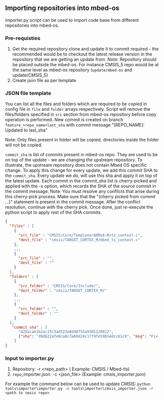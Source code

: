 ## Importing repositories into mbed-os

importer.py script can be used to import code base from different repositories into mbed-os.

### Pre-requisties
1. Get the required repository clone and update it to commit required - the recommended would be to checkout the latest release version in the repository that we are getting an update from.
Note: Repository should be placed outside the mbed-os. For instance CMSIS_5 repo would be at the same level as mbed-os repository (`update/mbed-os` and update/CMSIS_5)
2. Create json file as per template

### JSON file template

You can list all the files and folders which are required to be copied in config file in `file` and `folder` arrays respectively. Script will remove the files/folders specified in `src` section from mbed-os repository before copy operation is performed.
New commit is created on branch `feature_+repo_name+last_sha` with commit message "[REPO_NAME]: Updated to last_sha"

Note: Only files present in folder will be copied, directories inside the folder will not be copied.

`commit_sha` is list of commits present in mbed-os repo. They are used to be on top of the update - we are changing the upstream repository. To illustrate, the upstream repository does not contain Mbed OS specific change. To apply this change for every update, we add this commit SHA to the `commit_sha`. Every update we do, will use this sha and apply it on top of the latest update. Each commit in the commit_sha list is cherry-picked and applied with the -x option, which records the SHA of the source commit in the commit message.
Note: You must resolve any conflicts that arise during this cherry-pick process. Make sure that the "(cherry picked from commit ...)" statement is present in the commit message. After the conflict resolution, continue with the cherry pick. Once done, just re-execute the python script to apply rest of the SHA commits.

```json
{
  "files" : [
    {
      "src_file" : "CMSIS/Core/Template/ARMv8-M/tz_context.c",
      "dest_file" : "cmsis/TARGET_CORTEX_M/mbed_tz_context.c"
    },
    ...
    {
      "src_file" : "",
      "dest_file" : ""
    }
  ],
  "folders" : [
    {
      "src_folder" : "CMSIS/Core/Include/",
      "dest_folder" : "cmsis/TARGET_CORTEX_M/"
    },
    ...
    {
      "src_folder" : "",
      "dest_folder" : ""
    }
  ],
   "commit_sha" : [
      "428acae1b2ac15c3ad523e8d40755a9301220822",
      {"sha": "d9d622afe0ca8c7ab9d24c17f9fe59b54dcc61c9", "msg": "Fix ..."}
    ]
}
```

### Input to importer.py
1. Repository: -r <repo_path> ( Example: CMSIS / Mbed-tls)
2. `repo`_importer.json: -c <json_file>  (Example: cmsis_importer.json)

For example the command below can be used to update CMSIS:
`python tools\importer\importer.py -c tools\importer\cmsis_importer.json -r <path to cmsis repo>`

